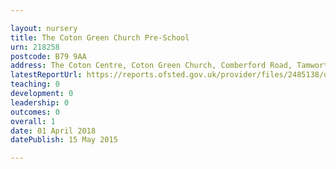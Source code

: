 ```yaml
---

layout: nursery
title: The Coton Green Church Pre-School
urn: 218258
postcode: B79 9AA
address: The Coton Centre, Coton Green Church, Comberford Road, Tamworth, Staffordshire, B79 9AA
latestReportUrl: https://reports.ofsted.gov.uk/provider/files/2485138/urn/218258.pdf
teaching: 0
development: 0
leadership: 0
outcomes: 0
overall: 1
date: 01 April 2018 
datePublish: 15 May 2015

---
```

